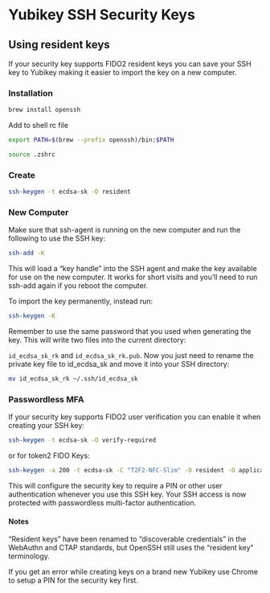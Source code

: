 # Yubikey SSH Security Keys

## Using resident keys
If your security key supports FIDO2 resident keys you can save your SSH key to Yubikey making it easier to import the key on a new computer.

### Installation

```bash
brew install openssh
```
Add to shell rc file

```bash
export PATH=$(brew --prefix openssh)/bin:$PATH
```

```bash
source .zshrc
```

### Create

```bash
ssh-keygen -t ecdsa-sk -O resident
```

### New Computer
Make sure that ssh-agent is running on the new computer and run the following to use the SSH key:

```bash
ssh-add -K
```

This will load a “key handle” into the SSH agent and make the key available for use on the new computer. It works for short visits and you’ll need to run ssh-add again if you reboot the computer. 

To import the key permanently, instead run:

```bash
ssh-keygen -K
```

Remember to use the same password that you used when generating the key. This will write two files into the current directory: 

```id_ecdsa_sk_rk``` and ```id_ecdsa_sk_rk.pub```. Now you just need to rename the private key file to id_ecdsa_sk and move it into your SSH directory:

```bash
mv id_ecdsa_sk_rk ~/.ssh/id_ecdsa_sk
```

### Passwordless MFA
If your security key supports FIDO2 user verification you can enable it when creating your SSH key:

```bash
ssh-keygen -t ecdsa-sk -O verify-required
```
or for token2 FIDO Keys:

```bash
ssh-keygen -a 200 -t ecdsa-sk -C "T2F2-NFC-Slim" -O resident -O application=ssh:token2 -O verify-required
```

This will configure the security key to require a PIN or other user authentication whenever you use this SSH key. Your SSH access is now protected with passwordless multi-factor authentication.

#### Notes
“Resident keys” have been renamed to “discoverable credentials” in the WebAuthn and CTAP standards, but OpenSSH still uses the “resident key” terminology.

If you get an error while creating keys on a brand new Yubikey use Chrome to setup a PIN for the security key first.
